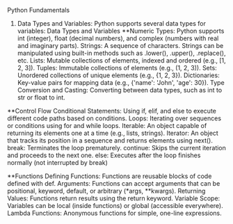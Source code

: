 Python Fundamentals
1. Data Types and Variables: Python supports several data types for variables:
Data Types and Variables
**Numeric Types: Python supports int (integer), float (decimal numbers), and complex (numbers with real and imaginary parts).
Strings: A sequence of characters. Strings can be manipulated using built-in methods such as .lower(), .upper(), .replace(), etc.
Lists: Mutable collections of elements, indexed and ordered (e.g., [1, 2, 3]).
Tuples: Immutable collections of elements (e.g., (1, 2, 3)).
Sets: Unordered collections of unique elements (e.g., {1, 2, 3}).
Dictionaries: Key-value pairs for mapping data (e.g., {'name': 'John', 'age': 30}).
Type Conversion and Casting: Converting between data types, such as int to str or float to int.

**Control Flow
Conditional Statements: Using if, elif, and else to execute different code paths based on conditions.
Loops: Iterating over sequences or conditions using for and while loops.
Iterable: An object capable of returning its elements one at a time (e.g., lists, strings).
Iterator: An object that tracks its position in a sequence and returns elements using next().
break: Terminates the loop prematurely.
continue: Skips the current iteration and proceeds to the next one.
else: Executes after the loop finishes normally (not interrupted by break)

**Functions
Defining Functions: Functions are reusable blocks of code defined with def.
Arguments: Functions can accept arguments that can be positional, keyword, default, or arbitrary (*args, **kwargs).
Returning Values: Functions return results using the return keyword.
Variable Scope: Variables can be local (inside functions) or global (accessible everywhere).
Lambda Functions: Anonymous functions for simple, one-line expressions.
